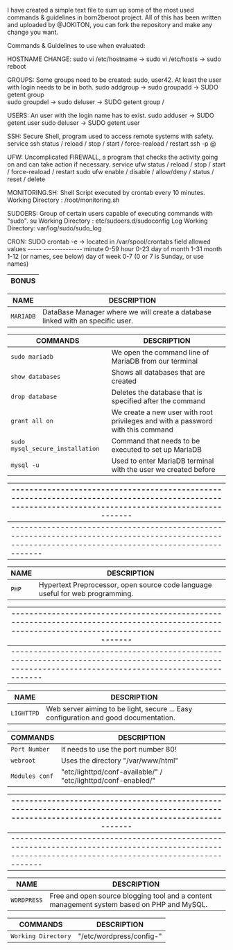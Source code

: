 I have created a simple text file to sum up some of the most used commands & guidelines in born2beroot project.
All of this has been written and uploaded by @JOKITON, you can fork the repository and make any change you want.

Commands & Guidelines to use when evaluated:

HOSTNAME CHANGE:  sudo vi /etc/hostname -> sudo vi /etc/hosts -> sudo reboot

GROUPS: Some groups need to be created: sudo, user42. At least the user with login needs to be in both.
        sudo addgroup <group> -> sudo groupadd <user> <group> -> SUDO getent group <group>      
        sudo groupdel <group> -> sudo deluser <user> <group>  -> SUDO getent group <group>/<user>

USERS: An user with the login name has to exist.
        sudo adduser <user> -> SUDO getent user <user>
        sudo deluser <user> -> SUDO getent user <user>
       
SSH: Secure Shell, program used to access remote systems with safety.
        service ssh status / reload / stop / start / force-reaload / restart
        ssh -p <port> <username>@<ipadress>

UFW: Uncomplicated FIREWALL, a program that checks the activity going on and can take action if necessary.
        service ufw status / reload / stop / start / force-reaload / restart
        sudo ufw enable / disable / allow/deny <port> / status / reset / delete <number>

MONITORING.SH: Shell Script executed by crontab every 10 minutes.
        Working Directory : /root/monitoring.sh
        

SUDOERS: Group of certain users capable of executing commands with "sudo".
        su <user>
        Working Directory : etc/sudoers.d/sudoconfig
        Log Working Directory: var/log/sudo/sudo_log

CRON: SUDO crontab -e -> located in /var/spool/crontabs
        field          allowed values
              -----          --------------
              minute         0-59
              hour           0-23
              day of month   1-31
              month          1-12 (or names, see below)
              day of week    0-7 (0 or 7 is Sunday, or use names)

        
|                                                          BONUS                                                   |        
|------------------------------------------------------------------------------------------------------------------| 

|      NAME      |                                      DESCRIPTION                                                |
|----------------|-------------------------------------------------------------------------------------------------| 
|   `MARIADB`    |  DataBase Manager where we will create a database linked with an specific user.                 |

|    COMMANDS    |                                      DESCRIPTION                                                |
|----------------|-------------------------------------------------------------------------------------------------|        
| `sudo mariadb` | We open the command line of MariaDB from our terminal                                           |
|`show databases`| Shows all databases that are created                                                            |
| `drop database`| Deletes the database that is specified after the command                                        |
| `grant all on` | We create a new user with root privileges and with a password with this command                 |
| `sudo mysql_secure_installation` | Command that needs to be executed to set up MariaDB                           |
| `mysql -u` | Used to enter MariaDB terminal with the user we created before                                      |        

|----------------------------------------------------------------------------------------------------------------------------------------------------|
|----------------------------------------------------------------------------------------------------------------------------------------------------|
|----------------------------------------------------------------------------------------------------------------------------------------------------| 
        
|      NAME      |                                      DESCRIPTION                                                |
|----------------|-------------------------------------------------------------------------------------------------| 
|   `PHP`        |  Hypertext Preprocessor, open source code language useful for web programming.                  |

        
|----------------------------------------------------------------------------------------------------------------------------------------------------|
|----------------------------------------------------------------------------------------------------------------------------------------------------|
|----------------------------------------------------------------------------------------------------------------------------------------------------| 
       
|      NAME      |                                      DESCRIPTION                                                |
|----------------|-------------------------------------------------------------------------------------------------| 
|   `LIGHTTPD`    |  Web server aiming to be light, secure ... Easy configuration and good documentation.          |  
        
|    COMMANDS    |                                      DESCRIPTION                                                |
|----------------|-------------------------------------------------------------------------------------------------|        
|  `Port Number` | It needs to use the port number 80!                                                             |
|   `webroot`    | Uses the directory "/var/www/html"                                                              |
| `Modules conf` | "etc/lighttpd/conf-available/" / "etc/lighttpd/conf-enabled/"                                   |

|----------------------------------------------------------------------------------------------------------------------------------------------------|
|----------------------------------------------------------------------------------------------------------------------------------------------------|
|----------------------------------------------------------------------------------------------------------------------------------------------------|      
        
|      NAME      |                                      DESCRIPTION                                                |
|----------------|-------------------------------------------------------------------------------------------------| 
|  `WORDPRESS`   |  Free and open source blogging tool and a content management system based on PHP and MySQL.     |  
        
|    COMMANDS    |                                      DESCRIPTION                                                |
|----------------|-------------------------------------------------------------------------------------------------|        
|  `Working Directory` | "/etc/wordpress/config-"                                                                  |        
